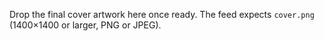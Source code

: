 Drop the final cover artwork here once ready. The feed expects `cover.png` (1400×1400 or larger, PNG or JPEG).
